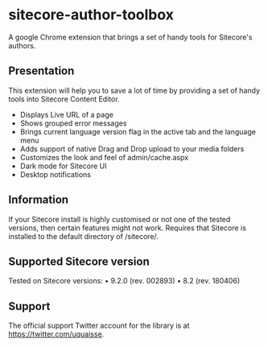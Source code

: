 # sitecore-author-toolbox
A google Chrome extension that brings a set of handy tools for Sitecore's authors.

## Presentation

This extension will help you to save a lot of time by providing a set of handy tools into Sitecore Content Editor.

* Displays Live URL of a page
* Shows grouped error messages
* Brings current language version flag in the active tab and the language menu
* Adds support of native Drag and Drop upload to your media folders
* Customizes the look and feel of admin/cache.aspx
* Dark mode for Sitecore UI
* Desktop notifications

## Information

If your Sitecore install is highly customised or not one of the tested versions, then certain features might not work.
Requires that Sitecore is installed to the default directory of /sitecore/.


## Supported Sitecore version

Tested on Sitecore versions:
• 9.2.0 (rev. 002893)
• 8.2 (rev. 180406)

## Support

The official support Twitter account for the library is at <https://twitter.com/uquaisse>.

